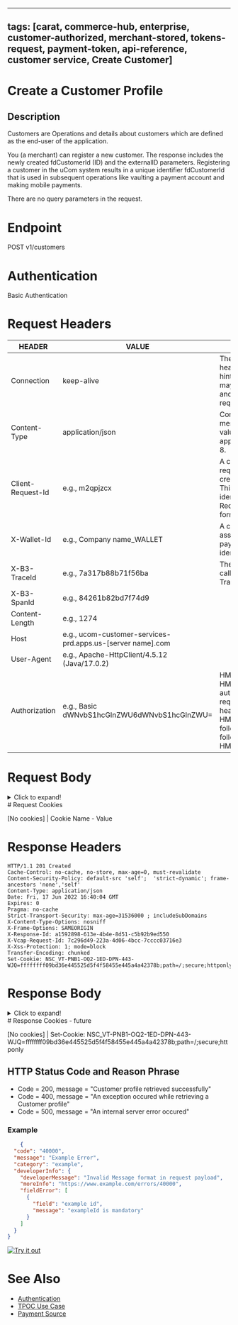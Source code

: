   ---
tags: [carat, commerce-hub, enterprise, customer-authorized, merchant-stored, tokens-request, payment-token,
api-reference, customer service, Create Customer]
  ---
# Create a Customer Profile

## Description

Customers are Operations and details about customers which are defined as the end-user of the application.

You (a merchant) can register a new customer. The response includes the newly created fdCustomerId (ID) and the externalID parameters.
Registering a customer in the uCom system results in a unique identifier fdCustomerId that is used in subsequent operations like vaulting a payment account and making mobile payments.

There are no query parameters in the request. 

# Endpoint

POST v1/customers

<!-- /partners and ${partnerid} JMeter  /v1/partners/${partnerid}/customers   to get the endpoint --> 
<!-- POST https://ucom-customer-services-qa.apps.us-oma1-np2.1dc.com/v1/partners/POPEYES/customers -->
<!-- Other documentation discusses boarding a new customer. --> 

# Authentication
Basic Authentication

# Request Headers

| HEADER                  | VALUE                                                      | DESCRIPTION                        |
|-------------------------|------------------------------------------------------------|------------------------------------|
| Connection              | keep-alive                                                 | The Keep-Alive general header allows the sender to hint about how the connection may be used to set a timeout and a maximum amount of requests.        |
| Content-Type            | application/json                                           | Content Type of request message/payload. Supported values: application/json;charset=UTF-8.                                                             |
| Client-Request-Id       | e.g., m2qpjzcx                                             | A client-generated ID for request tracking and signature creation, unique per request. This is also used for idempotency control. Recommended 128-bit UUID format.   |
| X-Wallet-Id             | e.g., Company name_WALLET                                  | A card wallet account ID associated with a given payment instrument identification.  |
| X-B3-TraceId            | e.g., 7a317b88b71f56ba                                     | The Trace ID to the Database call for Real Time Credit Card Transactions.                               |
| X-B3-SpanId             | e.g., 84261b82bd7f74d9                                     |                                |
| Content-Length          | e.g., 1274                                                 |                                |
| Host                    | e.g., ucom-customer-services-prd.apps.us-[server name].com |                                |
| User-Agent              | e.g., Apache-HttpClient/4.5.12 (Java/17.0.2)               |                                |
| Authorization           | e.g., Basic dWNvbS1hcGlnZWU6dWNvbS1hcGlnZWU=               | HMAC Key generation, Base64 HMAC SHA256 of authentication headers and request body. Authorization header is required to have the HMAC string capitalized and followed by one space followed by the calculated HMAC signature. |

# Request Body
<details> <summary>Click to expand!</summary> 
<!-- The Request body is defined in the YAML API specification file: https://firstdatanp-ucomgateway.apigee.io/apis/ucomcustomerservices/index -->
<!-- https://escmstash.1dc.com/projects/UC/repos/ucom_swagger/browse/swagger_definitions/uComCustomerServices.yaml -->
<!-- https://escmstash.1dc.com/projects/UC/repos/ucom_swagger/browse/sample_messages -->

The payload that is appended to the HTTP request. Because there can only be one payload, they can only be one body parameter. 
The name of the body parameter has no effect on the parameter itself and is used for documentation purposes only. Because Form parameters are also in the payload, body and form parameters cannot exist together for the same operation.

| Variable     | Type   | Example or Description                      | Required Y/N         |
|--------------|--------|---------------------------------------------| -------------------- |
| **externalId**           | string | Example: dwkockyq. A unique identifier for a customer profile registered with uCom. If there is no externalID, the first time User is created, one is generated in the request. If an externalID already exists, then the logger creates this error message: "Record exist for the given externalCustomerId: " + createCustomerRequest.getExternalCustomerId()); | Y |
| userName                 | string | Example: bjensen@example.com. A service provider's unique identifier for the user, typically used by the user to directly authenticate to the service provider.   | N |
| **name.PersonName**      | string | Example: PersonName                       | Y |
| name.formatted           | string | Example: Ms. Barbara J Jensen III         | N |
| **name.familyName**      | string | Example: Jensen                           | Y |
| **name.givenName**       | string | Example: Barbara                          | Y |
| name.middleName        | string | Example: Jane                             | N |
| name.honorificPrefix   | string | Example: Ms.                       | N |
| name.honorificSuffix   | string | Example: III                       | N |
| displayName            | string | Example: Babs Jensen               | N |
| nickName               | string | Example: Babs                      | N |
| profileUrl             | string | Example: https://login.example.com/bjensen   | N |
| **emails        **     |         |                                  | Y |
| emails.value           | string | Example: dwkockyq@example.com      | N |
| emails.type            | string | Example: work                      | N |
| emails.primary         | boolean | Example: true                     | N |
| **Addresses     **     |         |                                  | Y |
| addresses.type        | string | Example: work                      | Y |
| addresses.streetAddress   | string | Example: 100 Universal City Plaza   | N |
| addresses.locality     | string | Example: Hollywood                 | N |
| **addresses.postalCode**   | string | Example: 20220                 | Y |
| addresses.country      | string | Example: US                        | N |
| addresses.formatted    | string | Example: 100 Universal City Plaza\nHollywood, CA 91608 USA   | N |
| phoneNumbers.value     | string | Example: 555-555-5555. The value must be specified according to the format defined in RFC3966, e.g., 'tel:+1-201-555-0123'. | N |
| phoneNumbers.primary   | boolean | Example: true                     | N |
| phoneNumbers.type      | string | Example: work                      | N |
| ims.value              | string | Example: someaimhandle. Instant messaging address for the user. A shortened version one of the following values - aim, gtalk, icq, xmpp, msn, skype, qq, yahoo, or other. This will change with popularity of various applicatiions at any time.   | N |
| ims.type               | string | Example: aim                       | N |
| photo.value            | string | Example: https://photos.example.com/profilephoto/72930000000Ccne/F. A URI that is a uniform resource locator (as defined in Section 1.1.3 of RFC3986) that points to a resource location representing the user's image. The resource MUST be a file (e.g., a GIF, JPEG, or PNG image file) rather than a web page containing an image.   | N |
| photo.type             | string | Example: Thumbnail. Defines the following canonical values to represent popular photo sizes - "photo" and "thumbnail".   | N |
| title                  | string | Example: The user's title, such as "Vice President".              | N |
| preferredLanguage      | string | Example: en-US. Indicates the user's preferred written or spoken languages and is generally used for selecting a localized user interface.      | N |
| locale                 | string | Example: en-US. Used to indicate the User's default location for purposes of localizing such items as currency, date time format, or numerical representations.              | N |
| timezone               | string | Example: America/Los_Angeles.  The User's time zone.    | N |
| active                 | boolean | Example: true. A Boolean value indicating the user's administrative status. The definitive meaning of this attribute is determined by the service provider.  | N |
| password               | string | Example: some-hashed-value. This attribute is intended to be used as a means to set, replace, or compare (i.e., filter for equality) a password.  | N |
| groups                 | array  | Example: A list of groups to which the user belongs, either through direct membership, through nested groups, or dynamically calculated.  | N |
| groups.value           | string | Example: xxx. xxx.  | N |
| groups.href            | string | Example: xxx. xxx.  | N |
| groups.display         | string | Example: xxx. xxx.  | N |
| dateCreated            | string | Example: Date created time in Internet Date/Time format - yyyy-MM-dd'T'HH:mm:ss'Z'.  | N |
| dateModified           | string | Example: Date modified time in Internet Date/Time format - yyyy-MM-dd'T'HH:mm:ss'Z'.  | N |
| membership             | array  | membership information for the user.  | N |
| membership.membershipType                 | string | xxx | N |
| membership.membershipId	               | string | xxx | N |
| membership.membershipProgramId	        | string | xxx | N |
| membership.membershipStatus	           | string | xxx | N |
| membership.membershipExpiryDate	       |        | xxx | N |
| membership.accountNumber	              | string | xxx | N |
| membership.securityCode	               | string | xxx | N |
| membership.additionalInfo	             | string | xxx | N |
| deviceInfo: id                                | string | Example: 537edec8-d33e-4ee8-93a7-b9f61876950c    | N |
| deviceInfo: kind                              | string | Example: mobile                                  | N |
| deviceInfo.details.provider                   | string | Example: InAuth                                  | N |
| deviceInfo.details.dataCapture.rawData        | string | Example: aaaaaXREUVZGRlFY...aMV                  | N |
| deviceInfo.details.dataCapture.dataEventId    | string | Example: BB8E4E92...Fz1E063113                   | N |
| deviceInfo.details.dataCapture.captureTime    | string | Example: 2016-04-16T16:06:05Z                    | N |
| deviceInfo.details.dataStatic.os              | string | Example: Android 5.1.1 Lollipop                  | N |
| deviceInfo.details.dataStatic.osVersion       | string | Example: 5.1.1 Lollipop                          | N |
| deviceInfo.details.dataStatic.model           | string | Example: XT1540                                  | N |
| deviceInfo.details.dataStatic.type            | string | Example: Moto G                                  | N |
| deviceInfo.details.dataStatic.latitude        | string | Example: 13.0827 N                               | N |
| deviceInfo.details.dataStatic.longitude       | string | Example: 80.2707 E                               | N |
| deviceInfo.details.dataStatic.ipAddress       | string | Example: 172.27.37.221                           | N |
| deviceInfo.details.dataStatic.captureTime     | string | Example: 2016-04-16T16:06:05Z                    | N |
            
### json example

```json

{
  "customer": {
    "externalId": "123abc456def890ghi098jkl765mno",
    "userName": "bjensen@example.com",
    "name": {
      "formatted": "Ms. Barbara J Jensen III",
      "familyName": "Jensen",
      "givenName": "Barbara",
      "middleName": "Jane",
      "honorificPrefix": "Ms.",
      "honorificSuffix": "III"
    },
    "displayName": "Babs Jensen",
    "nickName": "Babs",
    "profileUrl": "https://login.example.com/bjensen",
    "emails": [
      {
        "value": "bjensen@example.com",
        "type": "work",
        "primary": true
      }
    ],
    "addresses": [
      {
        "type": "work",
        "streetAddress": "100 Universal City Plaza",
        "locality": "Hollywood",
        "region": "CA",
        "postalCode": "91608",
        "country": "US",
        "formatted": "100 Universal City Plaza\nHollywood, CA 91608 US",
        "primary": true
      }
    ],
    "phoneNumbers": [
      {
        "value": "555-555-5555",
        "type": "work"
      }
    ],
    "ims": [
      {
        "value": "someaimhandle",
        "type": "aim"
      }
    ],
    "photos": [
      {
        "value": "https://photos.example.com/profilephoto/72930000000Ccne/F",
        "type": "thumbnail"
      }
    ],
    "userType": "Employee",
    "title": "Tour Guide",
    "preferredLanguage": "en-US",
    "locale": "en-US",
    "timezone": "America/Los_Angeles",
    "active": true,
    "password": "some-hashed-value",
    "groups": [
      {
        "value": "e9e30dba-f08f-4109-8486-d5c6a331660a",
        "href": "https://example.com/v2/Groups/e9e30dba-f08f-4109-8486",
        "display": "Tour Guides"
      }
    ],
    "dateCreated": "2016-04-16T16:06:05Z",
    "dateModified": "2016-04-16T16:06:05Z",
    "membership": {
      "membershipType": "string",
      "membershipId": "string",
      "membershipProgramId": "string",
      "membershipStatus": "string",
      "membershipExpiryDate": {
        "month": "09",
        "year": "20",
        "singleValue": "string"
      },
      "accountNumber": "string",
      "securityCode": "string",
      "additionalInfo": [
        {
          "name": "string",
          "value": "string",
          "valueAsList": [
            "string"
          ]
        }
      ]
    },
    "hostExtraInfo": [
      {
        "name": "string",
        "value": "string",
        "valueAsList": [
          "string"
        ]
      }
    ]
  },
  "deviceInfo": {
    "id": "537edec8-d33e-4ee8-93a7-b9f61876950c",
    "kind": "mobile",
    "details": [
      {
        "provider": "InAuth",
        "dataCapture": {
          "rawData": "aaaaaXREUVZGRlFY...aMV",
          "dataEventId": "BB8E4E92...Fz1E063113",
          "captureTime": "2016-04-16T16:06:05Z"
        },
        "dataStatic": {
          "os": "Android 5.1.1 Lollipop",
          "osVersion": "5.1.1 Lollipop",
          "model": "XYX-1",
          "Type": "Moto G"
        },
        "dataDynamic": {
          "latitude": "13.0827 N",
          "longitude": "80.2707 E",
          "ipAddress": "172.27.37.221",
          "captureTime": "2016-04-16T16:06:05Z"
        }
      }
    ],
    "additionalInfo": [
      {
        "name": "some-key",
        "value": "some-value"
      }
    ]
  }
}
```
</details>
# Request Cookies

[No cookies] | Cookie Name - Value

# Response Headers

    HTTP/1.1 201 Created
    Cache-Control: no-cache, no-store, max-age=0, must-revalidate
    Content-Security-Policy: default-src 'self';  'strict-dynamic'; frame-ancestors 'none','self'
    Content-Type: application/json
    Date: Fri, 17 Jun 2022 16:40:04 GMT
    Expires: 0
    Pragma: no-cache
    Strict-Transport-Security: max-age=31536000 ; includeSubDomains
    X-Content-Type-Options: nosniff
    X-Frame-Options: SAMEORIGIN
    X-Response-Id: a1592898-613e-4b4e-8d51-c5b92b9ed550
    X-Vcap-Request-Id: 7c296d49-223a-4d06-4bcc-7cccc03716e3
    X-Xss-Protection: 1; mode=block
    Transfer-Encoding: chunked
    Set-Cookie: NSC_VT-PNB1-OQ2-1ED-DPN-443-WJQ=ffffffff09bd36e445525d5f4f58455e445a4a42378b;path=/;secure;httponly                          

# Response Body
<details> <summary>Click to expand!</summary> 

| Variable        | Type      | Example        | Description                        | 
|-----------------|-----------|----------------|------------------------------------|
|   id            | string    | Example: fdCustomerId                     | Unique identifier for a customer profile registered with uCom; and example is fdCustomerId for the Vault.                 |
|   externalId    | string    | Example: 123abc456def890ghi098jkl765mno   | Unique identifier for a customer profile registered with uCom. If there is no externalID, the first time User is created, one is generated in the request. If an externalID already exists, then the logger creates this error message: "Record exist for the given externalCustomerId: " + createCustomerRequest.getExternalCustomerId()); |

### Subtitle for each json example
### Repeat as necessary
Add a collapsible header!

```json

{"id":"5cab4ea317ec4877ab419ae3844a970a", 
"externalId":"dwkockyq"}  
```
</details>
# Response Cookies - future

[No cookies] | Set-Cookie: NSC_VT-PNB1-OQ2-1ED-DPN-443-WJQ=ffffffff09bd36e445525d5f4f58455e445a4a42378b;path=/;secure;httponly

## HTTP Status Code and Reason Phrase

* Code = 200, message = "Customer profile retrieved successfully"
* Code = 400, message = "An exception occured while retrieving a Customer profile"
* Code = 500, message = "An internal server error occured"

### Example

```json
    {
  "code": "40000",
  "message": "Example Error",
  "category": "example",
  "developerInfo": {
    "developerMessage": "Invalid Message format in request payload",
    "moreInfo": "https://www.example.com/errors/40000",
    "fieldError": [
      {
        "field": "example id",
        "message": "exampleId is mandatory"
      }
    ]
  }
}
```

[![Try it out](../../../../assets/images/button.png)](../api/?type=post&path=/payments-vas/v1/tokens)

<!--
type: tab
-->

# See Also

- [Authentication](https://escmconfluence.1dc.com/display/GDSO/Authentication)
- [TPOC Use Case](https://escmconfluence.1dc.com/display/SMPTEP/Case+1%3A+User+profile+creation+and+update)
- [Payment Source](?path=docs/Resources/Guides/Payment-Sources/Source-Type.md)